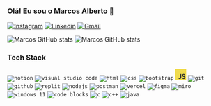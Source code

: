 ### Olá! Eu sou o Marcos Alberto 👋

[![Instagram](https://img.shields.io/badge/Instagram-E4405F?style=for-the-badge&logo=instagram&logoColor=white)](https://www.instagram.com/marcos.fkp)
[![Linkedin](https://img.shields.io/badge/LinkedIn-0077B5?style=for-the-badge&logo=linkedin&logoColor=white)](https://www.linkedin.com/in/marcos-alberto-4502a6304)
[![Gmail](https://img.shields.io/badge/Gmail-333333?style=for-the-badge&logo=gmail&logoColor=black)](mailto:marcosferralbe@gmail.com)

![Marcos GitHub stats](https://github-readme-stats.vercel.app/api?username=marcosffp&show_icons=true&theme=tokyonight)
![Marcos GitHub stats](https://github-readme-stats.vercel.app/api/top-langs/?username=marcosffp&layout=compact&langs_count=16&theme=tokyonight)

### Tech Stack


<code><img height="25" alt="notion" src="https://cdn.iconscout.com/icon/free/png-256/free-notion-2296040-1911999.png?f=webp&w=256"></code>
<code><img height="25" alt="visual studio code" src="https://upload.wikimedia.org/wikipedia/commons/thumb/9/9a/Visual_Studio_Code_1.35_icon.svg/512px-Visual_Studio_Code_1.35_icon.svg.png?20210804221519g"></code>
<code><img height="25" alt="html" src="https://www.google.com/url?sa=i&url=https%3A%2F%2Fwww.flaticon.com%2Fbr%2Ficone-gratis%2Fhtml-5_732212&psig=AOvVaw0KmJR_Bst_IpL4byYC7Wlv&ust=1724163456930000&source=images&cd=vfe&opi=89978449&ved=0CBQQjRxqFwoTCLjIrsefgYgDFQAAAAAdAAAAABAE"></code>
<code><img height="25" alt="css" src="https://logospng.org/download/css-3/logo-css-3-2048.png"></code>
<code><img height="25" alt="bootstrap" src="https://upload.wikimedia.org/wikipedia/commons/thumb/b/b2/Bootstrap_logo.svg/2560px-Bootstrap_logo.svg.png"></code>
<code><img height="25" alt="javascript" src="https://raw.githubusercontent.com/github/explore/80688e429a7d4ef2fca1e82350fe8e3517d3494d/topics/javascript/javascript.png"></code>
<code><img height="25" alt="git" src="https://upload.wikimedia.org/wikipedia/commons/thumb/3/3f/Git_icon.svg/2048px-Git_icon.svg.png"></code>
<code><img height="25" alt="github" src="https://encrypted-tbn0.gstatic.com/images?q=tbn:ANd9GcRzpUN6yhPjDbIPLhCSEXdnqaBqCj4IYrrbHw&s"></code>
<code><img height="25" alt="replit" src="https://seeklogo.com/images/R/replit-icon-logo-A666709FE9-seeklogo.com.png"></code>
<code><img height="25" alt="nodejs" src="https://www.google.com/url?sa=i&url=https%3A%2F%2Ficonduck.com%2Ficons%2F27728%2Fnode-js&psig=AOvVaw1Bb4XNcIVjvqr94WITZOc-&ust=1724163514121000&source=images&cd=vfe&opi=89978449&ved=0CBQQjRxqFwoTCIiU0N-fgYgDFQAAAAAdAAAAABAE"></code>
<code><img height="25" alt="postman" src="https://www.dockhunt.com/_next/image?url=https%3A%2F%2Fdockhunt-images.nyc3.cdn.digitaloceanspaces.com%2F04e04350-1ef9-40d5-893f-aa743ad3435c&w=256&q=75"></code>
<code><img height="25" alt="vercel" src="https://assets.vercel.com/image/upload/front/favicon/vercel/180x180.png"></code>
<code><img height="25" alt="figma" src="https://static-00.iconduck.com/assets.00/apps-figma-icon-2048x2048-ctjj5ab7.png"></code>
<code><img height="25" alt="miro" src="https://files.readme.io/17d4a23-miro-logo-color-square.png"></code>
<code><img height="25" alt="windows 11" src="https://img.icons8.com/?size=512&id=TuXN3JNUBGOT&format=png"></code>
<code><img height="25" alt="code blocks" src="https://cdn.icon-icons.com/icons2/1508/PNG/512/codeblocks_104542.png"></code>
<code><img height="25" alt="c" src="https://www.dialhost.com.br/blog/wp-content/uploads/2019/09/C_logo-6-150x150.png"></code>
<code><img height="25" alt="c++" src="https://upload.wikimedia.org/wikipedia/commons/thumb/1/18/ISO_C%2B%2B_Logo.svg/1822px-ISO_C%2B%2B_Logo.svg.png"></code>
<code><img height="25" alt="java" src="https://cdn-icons-png.flaticon.com/512/226/226777.png"></code>


